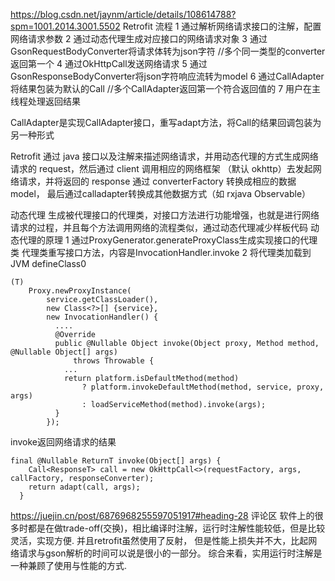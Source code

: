 
https://blog.csdn.net/jaynm/article/details/108614788?spm=1001.2014.3001.5502
Retrofit 流程
1 通过解析网络请求接口的注解，配置网络请求参数
2 通过动态代理生成对应接口的网络请求对象
3 通过GsonRequestBodyConverter将请求体转为json字符 //多个同一类型的converter返回第一个
4 通过OkHttpCall发送网络请求
5 通过GsonResponseBodyConverter将json字符响应流转为model
6 通过CallAdapter将结果包装为默认的Call   //多个CallAdapter返回第一个符合返回值的
7 用户在主线程处理返回结果

CallAdapter是实现CallAdapter接口，重写adapt方法，将Call的结果回调包装为另一种形式

Retrofit 通过 java 接口以及注解来描述网络请求，并用动态代理的方式生成网络请求的 request，然后通过 client 调用相应的网络框架
（默认 okhttp）去发起网络请求，并将返回的 response 通过 converterFactory 转换成相应的数据 model，
最后通过calladapter转换成其他数据方式（如 rxjava Observable）

动态代理
生成被代理接口的代理类，对接口方法进行功能增强，也就是进行网络请求的过程，并且每个方法调用网络的流程类似，通过动态代理减少样板代码
动态代理的原理
1 通过ProxyGenerator.generateProxyClass生成实现接口的代理类
代理类重写接口方法，内容是InvocationHandler.invoke
2 将代理类加载到JVM    defineClass0
```
(T)
    Proxy.newProxyInstance(
        service.getClassLoader(),
        new Class<?>[] {service},
        new InvocationHandler() {
          ....
          @Override
          public @Nullable Object invoke(Object proxy, Method method, @Nullable Object[] args)
              throws Throwable {
            ...
            return platform.isDefaultMethod(method)
                ? platform.invokeDefaultMethod(method, service, proxy, args)
                : loadServiceMethod(method).invoke(args);
          }
        });
```
invoke返回网络请求的结果
```
final @Nullable ReturnT invoke(Object[] args) {
    Call<ResponseT> call = new OkHttpCall<>(requestFactory, args, callFactory, responseConverter);
    return adapt(call, args);
  }
```


https://juejin.cn/post/6876968255597051917#heading-28
评论区
软件上的很多时都是在做trade-off(交换)，相比编译时注解，运行时注解性能较低，但是比较灵活，实现方便. 并且retrofit虽然使用了反射，
但是性能上损失并不大，比起网络请求与gson解析的时间可以说是很小的一部分。 综合来看，实用运行时注解是一种兼顾了使用与性能的方式.
